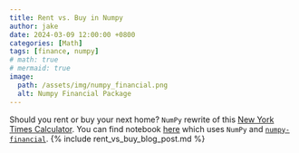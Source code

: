 ```yaml
---
title: Rent vs. Buy in Numpy
author: jake
date: 2024-03-09 12:00:00 +0800
categories: [Math]
tags: [finance, numpy]
# math: true
# mermaid: true
image:
  path: /assets/img/numpy_financial.png
  alt: Numpy Financial Package
---
```

Should you rent or buy your next home? `NumPy` rewrite of this [New York Times Calculator](https://www.nytimes.com/interactive/2014/upshot/buy-rent-calculator.html). You can find notebook [here](https://github.com/jakee417/mortgage_forecast/blob/master/rent_vs_buy_blog_post.ipynb) which uses `NumPy` and [`numpy-financial`](https://numpy.org/numpy-financial/).
{% include rent_vs_buy_blog_post.md %}
